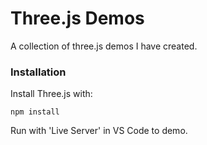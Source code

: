 # Three.js Demos

A collection of three.js demos I have created.

### Installation

Install Three.js with:
```
npm install
```

Run with 'Live Server' in VS Code to demo.